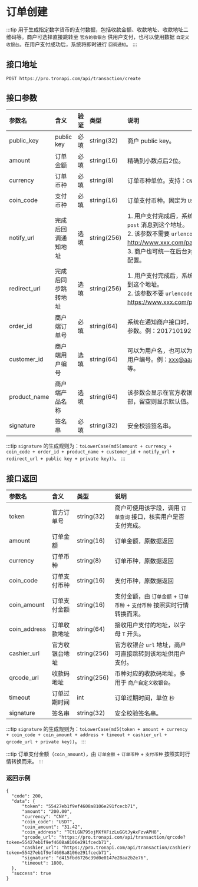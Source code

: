 # 订单创建

:::tip
用于生成指定数字货币的支付数据，包括收款金额、收款地址、收款地址二维码等。商户可选择直接跳转至 `官方的收银台` 供用户支付，也可以使用数据 `自定义收银台`。在用户支付成功后，系统将即时进行 `回调通知`。
:::

## 接口地址

```shell:no-line-numbers
POST https://pro.tronapi.com/api/transaction/create
```

## 接口参数

参数名 | 含义 | 验证 | 类型 | 说明
:-|:-|:-|:-|:-
public_key | public key	| 必填 | string(32)	| 商户 public key。
amount | 订单金额 | 必填 | string(16) | 精确到小数点后2位。
currency | 订单币种 | 必填 | string(8) | 订单币种单位。支持：`CNY`、`USD`。
coin_code | 支付币种 | 必填 | string(16) | 订单支付币种。固定为 `USDT`。
notify_url | 完成后回调通知地址 | 选填 | string(256) | 1. 用户支付完成后，系统会发送一个 `post` 消息到这个地址。<br/>2. 该参数不需要 `urlencode`。例如：http://www.xxx.com/pay_notify。<br/> 3. 商户也可统一在后台对该参数进行配置。
redirect_url | 完成后同步跳转地址 | 选填 | string(256) | 1. 用户支付完成后，系统会自动跳转到这个地址。<br/>2. 该参数不要 `urlencode`。例如：https://www.xxx.com/pay_return。
order_id | 商户端订单号 | 必填 | string(64) | 系统在通知商户接口时，会带上这个参数。例：201710192541。
customer_id | 商户端用户编号 | 选填 | string(64) | 可以为用户名，也可以为数据库中的用户编号。例：xxx@aaa.com，xxx等。
product_name | 商户端产品名称 | 选填 | string(64) | 该参数会显示在官方收银台页面顶部，留空则显示默认值。
signature | 签名串 | 必填 | string(32) | 安全校验签名串。

:::tip
`signature` 的生成规则为：`toLowerCase(md5(amount + currency + coin_code + order_id + product_name + customer_id + notify_url + redirect_url + public key + private key))`。
:::

## 接口返回
参数名 | 含义 | 类型 | 说明
:-|:-|:-|:-
token | 官方订单号 | string(32) | 商户可使用该字段，调用 `订单查询` 接口，核实用户是否支付完成。
amount | 订单金额 | string(16) | 订单金额，原数据返回
currency | 订单币种 | string(8) | 订单币种，原数据返回
coin_code | 订单支付币种 | string(16) | 支付币种，原数据返回
coin_amount | 订单支付金额 | string(16) | 支付金额，由 `订单金额` + `订单币种` + `支付币种` 按照实时行情转换而来。
coin_address | 订单收款地址 | string(64) | 接收用户支付的地址，以字母 `T` 开头。
cashier_url | 官方收银台地址 | string(256) | 官方收银台 `url` 地址，商户可直接跳转到该地址供用户支付。
qrcode_url | 收款码地址 | string(256) | 币种对应的收款码地址。多用于 `商户自定义收银台`。
timeout | 订单过期时间 | int | 订单过期时间，单位 `秒`
signature | 签名串 | string(32) | 安全校验签名串。

:::tip
`signature` 的生成规则为：`toLowerCase(md5(token + amount + currency + coin_code + coin_amount + address + timeout + cashier_url + qrcode_url + private key))`。
:::

:::tip
订单支付金额（`coin_amount`），由 `订单金额` + `订单币种` + `支付币种` 按照实时行情转换而来。
:::

### 返回示例
```json:no-line-numbers
{
  "code": 200,
  "data": {
      "token": "55427eb1f9ef4608a8106e291fcecb71",
      "amount": "200.00",
      "currency": "CNY",
      "coin_code": "USDT",
      "coin_amount": "31.42",
      "coin_address": "TCtLGN795ojMXfXFizLuGGtJyAxFzvAPH8",
      "qrcode_url": "https://pro.tronapi.com/api/transaction/qrcode?token=55427eb1f9ef4608a8106e291fcecb71",
      "cashier_url": "https://pro.tronapi.com/api/transaction/cashier?token=55427eb1f9ef4608a8106e291fcecb71",
      "signature": "d415fbd6726c39d0e0147e28aa2b2e76",
      "timeout": 1800,
  },
  "success": true
}
```

    
    